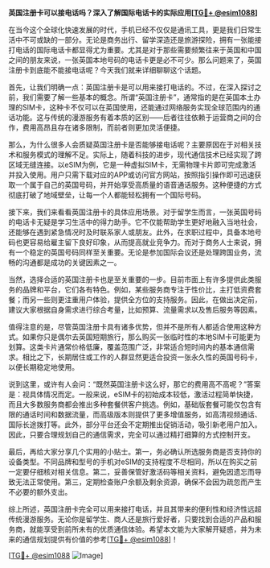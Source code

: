 **英国注册卡可以接电话吗？深入了解国际电话卡的实际应用[[TG💪+ @esim1088](https://t.me/s/esim1088)]**

在当今这个全球化快速发展的时代，手机已经不仅仅是通讯工具，更是我们日常生活中不可或缺的一部分。无论是商务出行、留学深造还是旅游探险，拥有一张能接打电话的国际电话卡都显得尤为重要。尤其是对于那些需要频繁往来于英国和中国之间的朋友来说，一张英国本地号码的电话卡更是必不可少。那么问题来了，英国注册卡到底能不能接电话呢？今天我们就来详细聊聊这个话题。

首先，让我们明确一点：英国注册卡是可以用来接打电话的。不过，在深入探讨之前，我们需要了解一些基本的概念。所谓“英国注册卡”，通常指的是在英国本土办理的SIM卡，这种卡不仅可以在英国使用，还能通过网络服务实现全球范围内的通话功能。这与传统的漫游服务有着本质的区别——后者往往依赖于运营商之间的合作，费用高昂且存在诸多限制，而前者则更加灵活便捷。

那么，为什么很多人会质疑英国注册卡是否能够接电话呢？主要原因在于对相关技术和服务模式的理解不足。实际上，随着科技的进步，现代通信技术已经实现了跨区域无缝连接。以eSIM为例，它是一种虚拟SIM卡，无需物理卡片即可完成激活并投入使用。用户只需下载对应的APP或访问官方网站，按照指引操作即可迅速获取一个属于自己的英国号码，并开始享受高质量的语音通话服务。这种便捷的方式彻底打破了地域壁垒，让每一个人都能轻松拥有一个国际号码。

接下来，我们来看看英国注册卡的具体应用场景。对于留学生而言，一张英国号码的电话卡无疑是学习生活中的得力助手。它不仅能帮助学生更好地融入当地社会，还能够在遇到紧急情况时及时联系家人或朋友。此外，在求职过程中，具备本地号码也更容易给雇主留下良好印象，从而提高就业竞争力。而对于商务人士来说，拥有一个稳定的英国号码同样至关重要。无论是参加国际会议还是处理跨国业务，流畅的沟通都是成功的关键因素之一。

当然，选择合适的英国注册卡也是至关重要的一步。目前市面上有许多提供此类服务的品牌和平台，它们各有特色。例如，某些服务商专注于性价比，主打低资费套餐；而另一些则更注重用户体验，提供全方位的支持服务。因此，在做出决定前，建议大家根据自身需求进行综合考量，比如预算、流量需求以及售后服务等因素。

值得注意的是，尽管英国注册卡具有诸多优势，但并不是所有人都适合使用这种方式。如果你只是偶尔去英国短期旅行，那么购买一张临时性的本地SIM卡可能更为划算。这类卡片通常价格低廉，覆盖范围广泛，非常适合短时间内的基本通信需求。相比之下，长期居住或工作的人群显然更适合投资一张永久性的英国号码卡，以便长期稳定地使用。

说到这里，或许有人会问：“既然英国注册卡这么好，那它的费用高不高呢？”答案是：视具体情况而定。一般来说，eSIM卡的初始成本较低，激活过程简单快捷，而且大多数服务商都会推出多种套餐供客户挑选。例如，基础版套餐可能仅包含有限的通话时间和数据流量，而高级版本则提供了更多增值服务，如高清视频通话、国际长途拨打等。此外，部分平台还会不定期推出促销活动，吸引新老用户加入。因此，只要合理规划自己的通信需求，完全可以通过精打细算的方式控制开支。

最后，再给大家分享几个实用的小贴士。第一，务必确认所选服务商是否支持你的设备类型。不同品牌和型号的手机对eSIM的支持程度不尽相同，所以在购买之前一定要仔细核对相关信息。第二，妥善保管好激活码等相关资料，避免因遗忘而导致无法正常使用。第三，定期检查账户余额及剩余资源，确保不会因为疏忽而产生不必要的额外支出。

综上所述，英国注册卡完全可以用来接打电话，并且其带来的便利性和经济性远超传统漫游服务。无论你是留学生、商人还是旅行爱好者，只要找到合适的产品和服务商，就能享受到前所未有的优质通信体验。希望本文能为大家解开疑惑，并为未来的通信规划提供有价值的参考[[TG💪+ @esim1088](https://t.me/s/esim1088)]！

[[TG💪+ @esim1088](https://t.me/s/esim1088) ![Image](https://i.postimg.cc/4NQfJmqS/Snipaste-2025-05-13-00-14-12.png)]